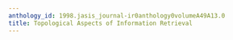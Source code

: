 ```yaml
---
anthology_id: 1998.jasis_journal-ir0anthology0volumeA49A13.0
title: Topological Aspects of Information Retrieval
---
```

